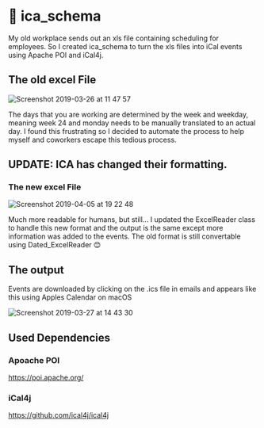 # :calendar: ica_schema 

My old workplace sends out an xls file containing scheduling for employees. 
So I created ica_schema to turn the xls files into iCal events using
Apache POI and iCal4j.

## The old excel File
![Screenshot 2019-03-26 at 11 47 57](https://user-images.githubusercontent.com/31474146/54991342-07377900-4fbd-11e9-8a90-5af7c3dfe2e0.png)

The days that you are working are determined by the week and weekday, meaning week 24 and monday needs to be manually translated to an actual day. I found this frustrating so I decided to automate the process to help myself and coworkers escape this tedious process. 

## UPDATE: ICA has changed their formatting.

### The new excel File
![Screenshot 2019-04-05 at 19 22 48](https://user-images.githubusercontent.com/31474146/55645474-f830a200-57d8-11e9-8d4a-f466e15954af.png)


Much more readable for humans, but still... I updated the ExcelReader class to handle this new format and the output is the same except more information was added to the events. The old format is still convertable using Dated_ExcelReader :blush:

## The output
Events are downloaded by clicking on the .ics file in emails and appears like this using Apples Calendar on macOS

![Screenshot 2019-03-27 at 14 43 30](https://user-images.githubusercontent.com/31474146/55080640-bef08780-509e-11e9-8b2f-940045826a98.png)

## Used Dependencies

### Apoache POI
https://poi.apache.org/
### iCal4j
https://github.com/ical4j/ical4j
